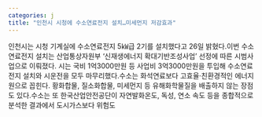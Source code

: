 ```yaml
---
categories: j
title: "인천시 시청에 수소연료전지 설치…미세먼지 저감효과"
---
```

인천시는 시청 기계실에 수소연료전지 5㎾급 2기를 설치했다고 26일 밝혔다.이번 수소연료전지 설치는 산업통상자원부 ‘신재생에너지 확대기반조성사업’ 선정에 따른 시범사업으로 이뤄졌다. 시는 국비 1억3000만원 등 사업비 3억3000만원을 투입해 수소연료전지 설치와 시운전을 모두 마무리했다.수소는 화석연료보다 고효율·친환경적인 에너지원으로 꼽힌다. 황화합물, 질소화합물, 미세먼지 등 유해화학물질을 배출하지 않는 장점도 있다.수소는 또 한국산업안전공단이 자연발화온도, 독성, 연소 속도 등을 종합적으로 분석한 결과에서 도시가스보다 위험도